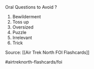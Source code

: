 Oral Questions to Avoid
?
1. Bewilderment
2. Toss up
3. Oversized
4. Puzzle
5. Irrelevant
6. Trick


Source: [[Air Trek North FOI Flashcards]]

#airtreknorth-flashcards/foi